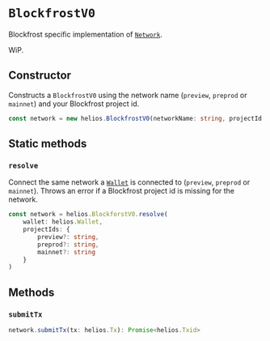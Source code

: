 # `BlockfrostV0`

Blockfrost specific implementation of [`Network`](./network.md).

WiP.

## Constructor

Constructs a `BlockfrostV0` using the network name (`preview`, `preprod` or `mainnet`) and your Blockfrost project id.

```ts
const network = new helios.BlockfrostV0(networkName: string, projectId: string)
```

## Static methods

### `resolve`

Connect the same network a [`Wallet`](./wallet.md) is connected to (`preview`, `preprod` or `mainnet`). Throws an error if a Blockfrost project id is missing for the network.

```ts
const network = helios.BlockforstV0.resolve(
    wallet: helios.Wallet,
    projectIds: {
        preview?: string,
        preprod?: string,
        mainnet?: string
    }
)
```

## Methods

### `submitTx`

```ts
network.submitTx(tx: helios.Tx): Promise<helios.Txid>
```
